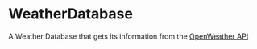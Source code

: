 # WeatherDatabase
A Weather Database that gets its information from the [OpenWeather API](https://openweathermap.org/api)
